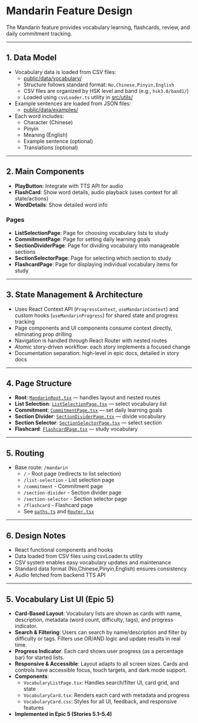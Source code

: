 # Mandarin Feature Design

The Mandarin feature provides vocabulary learning, flashcards, review, and daily commitment tracking.

---

## 1. Data Model

- Vocabulary data is loaded from CSV files:
  - [public/data/vocabulary/](../../../../public/data/vocabulary/)
  - Structure follows standard format: `No,Chinese,Pinyin,English`
  - CSV files are organized by HSK level and band (e.g., `hsk3.0/band1/`)
  - Loaded using `csvLoader.ts` utility in [src/utils/](../../../../src/utils/)
- Example sentences are loaded from JSON files:
  - [public/data/examples/](../../../../public/data/examples/)
- Each word includes:
  - Character (Chinese)
  - Pinyin
  - Meaning (English)
  - Example sentence (optional)
  - Translations (optional)

---

## 2. Main Components

- **PlayButton**: Integrate with TTS API for audio
- **FlashCard**: Show word details, audio playback (uses context for all state/actions)
- **WordDetails**: Show detailed word info

### Pages

- **ListSelectionPage**: Page for choosing vocabulary lists to study
- **CommitmentPage**: Page for setting daily learning goals
- **SectionDividerPage**: Page for dividing vocabulary into manageable sections
- **SectionSelectorPage**: Page for selecting which section to study
- **FlashcardPage**: Page for displaying individual vocabulary items for study

---

## 3. State Management & Architecture

- Uses React Context API (`ProgressContext`, `useMandarinContext`) and custom hooks (`useMandarinProgress`) for shared state and progress tracking
- Page components and UI components consume context directly, eliminating prop drilling
- Navigation is handled through React Router with nested routes
- Atomic story-driven workflow: each story implements a focused change
- Documentation separation: high-level in epic docs, detailed in story docs

---

## 4. Page Structure

- **Root**: [`MandarinRoot.tsx`](../../pages/mandarin/MandarinRoot.tsx) — handles layout and nested routes
- **List Selection**: [`ListSelectionPage.tsx`](../../pages/mandarin/ListSelectionPage.tsx) — select vocabulary list
- **Commitment**: [`CommitmentPage.tsx`](../../pages/mandarin/CommitmentPage.tsx) — set daily learning goals
- **Section Divider**: [`SectionDividerPage.tsx`](../../pages/mandarin/SectionDividerPage.tsx) — divide vocabulary
- **Section Selector**: [`SectionSelectorPage.tsx`](../../pages/mandarin/SectionSelectorPage.tsx) — select section
- **Flashcard**: [`FlashcardPage.tsx`](../../pages/mandarin/FlashcardPage.tsx) — study vocabulary

---

## 5. Routing

- Base route: `/mandarin`
  - `/` - Root page (redirects to list selection)
  - `/list-selection` - List selection page
  - `/commitment` - Commitment page
  - `/section-divider` - Section divider page
  - `/section-selector` - Section selector page
  - `/flashcard` - Flashcard page
  - See [`paths.ts`](../../../../src/constants/paths.ts) and [`Router.tsx`](../../../../src/router/Router.tsx)

---

## 6. Design Notes

- React functional components and hooks
- Data loaded from CSV files using csvLoader.ts utility
- CSV system enables easy vocabulary updates and maintenance
- Standard data format (No,Chinese,Pinyin,English) ensures consistency
- Audio fetched from backend TTS API

---

## 5. Vocabulary List UI (Epic 5)

- **Card-Based Layout**: Vocabulary lists are shown as cards with name, description, metadata (word count, difficulty, tags), and progress indicator.
- **Search & Filtering**: Users can search by name/description and filter by difficulty or tags. Filters use OR/AND logic and update results in real time.
- **Progress Indicator**: Each card shows user progress (as a percentage bar) for started lists.
- **Responsive & Accessible**: Layout adapts to all screen sizes. Cards and controls have accessible focus, touch targets, and dark mode support.
- **Components**:
  - `VocabularyListPage.tsx`: Handles search/filter UI, card grid, and state
  - `VocabularyCard.tsx`: Renders each card with metadata and progress
  - `VocabularyCard.css`: Styles for all UI, feedback, and responsive features
- **Implemented in Epic 5 (Stories 5.1–5.4)**
